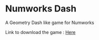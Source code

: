 # Numworks Dash
 A Geometry Dash like game for Numworks

Link to download the game : [Here](https://my.numworks.com/python/ojddjo/nd)
